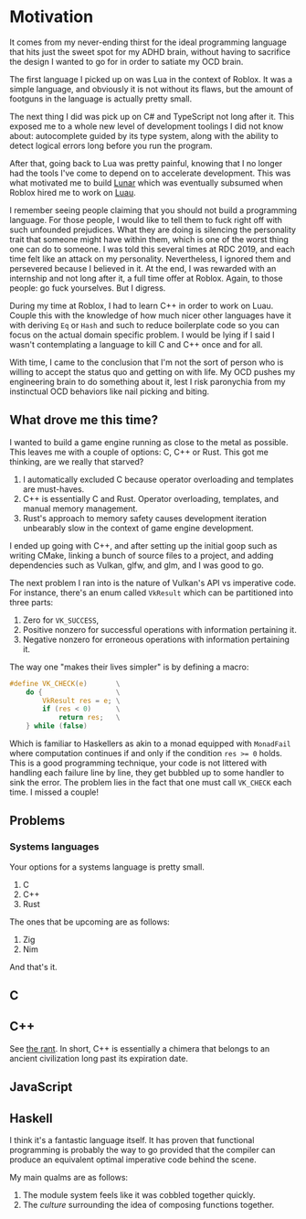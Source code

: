 # Motivation

It comes from my never-ending thirst for the ideal programming language that hits just the sweet spot for my ADHD brain, without having to sacrifice the design I wanted to go for in order to satiate my OCD brain.

The first language I picked up on was Lua in the context of Roblox. It was a simple language, and obviously it is not without its flaws, but the amount of footguns in the language is actually pretty small.

The next thing I did was pick up on C# and TypeScript not long after it. This exposed me to a whole new level of development toolings I did not know about: autocomplete guided by its type system, along with the ability to detect logical errors long before you run the program.

After that, going back to Lua was pretty painful, knowing that I no longer had the tools I've come to depend on to accelerate development. This was what motivated me to build [Lunar](https://github.com/lunarlang/lunar) which was eventually subsumed when Roblox hired me to work on [Luau](https://github.com/luau-lang/luau).

I remember seeing people claiming that you should not build a programming language. For those people, I would like to tell them to fuck right off with such unfounded prejudices. What they are doing is silencing the personality trait that someone might have within them, which is one of the worst thing one can do to someone. I was told this several times at RDC 2019, and each time felt like an attack on my personality. Nevertheless, I ignored them and persevered because I believed in it. At the end, I was rewarded with an internship and not long after it, a full time offer at Roblox. Again, to those people: go fuck yourselves. But I digress.

During my time at Roblox, I had to learn C++ in order to work on Luau. Couple this with the knowledge of how much nicer other languages have it with deriving `Eq` or `Hash` and such to reduce boilerplate code so you can focus on the actual domain specific problem. I would be lying if I said I wasn't contemplating a language to kill C and C++ once and for all.

With time, I came to the conclusion that I'm not the sort of person who is willing to accept the status quo and getting on with life. My OCD pushes my engineering brain to do something about it, lest I risk paronychia from my instinctual OCD behaviors like nail picking and biting.

## What drove me this time?

I wanted to build a game engine running as close to the metal as possible. This leaves me with a couple of options: C, C++ or Rust. This got me thinking, are we really that starved?

1. I automatically excluded C because operator overloading and templates are must-haves.
2. C++ is essentially C and Rust. Operator overloading, templates, and manual memory management.
3. Rust's approach to memory safety causes development iteration unbearably slow in the context of game engine development.

I ended up going with C++, and after setting up the initial goop such as writing CMake, linking a bunch of source files to a project, and adding dependencies such as Vulkan, glfw, and glm, and I was good to go.

The next problem I ran into is the nature of Vulkan's API vs imperative code. For instance, there's an enum called `VkResult` which can be partitioned into three parts:

1. Zero for `VK_SUCCESS`,
2. Positive nonzero for successful operations with information pertaining it.
3. Negative nonzero for erroneous operations with information pertaining it.

The way one "makes their lives simpler" is by defining a macro:

```c
#define VK_CHECK(e)       \
    do {                  \
        VkResult res = e; \
        if (res < 0)      \
            return res;   \
    } while (false)
```

Which is familiar to Haskellers as akin to a monad equipped with `MonadFail` where computation continues if and only if the condition `res >= 0` holds. This is a good programming technique, your code is not littered with handling each failure line by line, they get bubbled up to some handler to sink the error. The problem lies in the fact that one must call `VK_CHECK` each time. I missed a couple!

## Problems

### Systems languages

Your options for a systems language is pretty small.

1. C
2. C++
3. Rust

The ones that be upcoming are as follows:

1. Zig
2. Nim

And that's it.

## C

## C++

See [the rant](./the_rant.md). In short, C++ is essentially a chimera that belongs to an ancient civilization long past its expiration date.

## JavaScript



## Haskell

I think it's a fantastic language itself. It has proven that functional programming is probably the way to go provided that the compiler can produce an equivalent optimal imperative code behind the scene.

My main qualms are as follows:

1. The module system feels like it was cobbled together quickly.
2. The _culture_ surrounding the idea of composing functions together.
